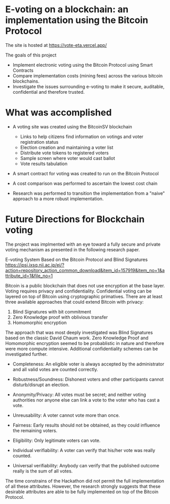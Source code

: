 
# E-voting on a blockchain: an implementation using the Bitcoin Protocol

The site is hosted at https://vote-eta.vercel.app/

The goals of this project
* Implement electronic voting using the Bitcoin Protocol using Smart Contracts
* Compare implementation costs (mining fees) across the various bitcoin blockchains.
* Investigate the issues surrounding e-voting to make it secure, auditable, confidential and therefore trusted.

# What was accomplished
* A voting site was created using the BitcoinSV blockchain 
  - Links to help citizens find information on votings and voter registration status
  - Election creation and maintaining a voter list
  - Distribute vote tokens to registered voters
  - Sample screen where voter would cast ballot
  - Vote results tabulation
  
 * A smart contract for voting was created to run on the Bitcoin Protocol
 
 * A cost comparison was performed to ascertain the lowest cost chain
 
 * Research was performed to transition the implementation from a "naive" approach to a more robust implementation.
 
# Future Directions for Blockchain voting

The project was implmented with an eye toward a fully secure and private voting mechanism as presented in the following research paper.

E-voting System Based on the Bitcoin Protocol and Blind Signatures  
https://ipsj.ixsq.nii.ac.jp/ej/?action=repository_action_common_download&item_id=157919&item_no=1&attribute_id=1&file_no=1

Bitcoin is a public blockchain that does not use encryption at the base layer. Voting requires privacy and confidentiality. Confidential voting can be layered on top of Bitcoin using cryptographic primatives. There are at least three available approaches that could extend Bitcoin with privacy:
1) Blind Signatures with bit commitment
2) Zero Knowledge proof with oblivious transfer
3) Homomorphic encryption

The approach that was most deeply investigated was Blind Signatures based on the classic David Chaum work. Zero Knowledge Proof and Homomorphic encryption seemed to be probablistic in nature and therefore were more compute intensive. Additional confidentiality schemes can be investigated further.

* Completeness: An eligible voter is always accepted by the administrator
and all valid votes are counted correctly.

* Robustness/Soundness: Dishonest voters and other participants
cannot disturb/disrupt an election.

* Anonymity/Privacy: All votes must be secret; and neither voting
authorities nor anyone else can link a vote to the voter who
has cast a vote.

* Unreusability: A voter cannot vote more than once.

* Fairness: Early results should not be obtained, as they could
influence the remaining voters.

* Eligibility: Only legitimate voters can vote.

* Individual verifiability: A voter can verify that his/her vote
was really counted.

* Universal verifiability: Anybody can verify that the published
outcome really is the sum of all votes.

The time constrains of the Hackathon did not permit the full implementation of all these attributes. However, the research strongly suggests that these desirable attributes are able to be fully implemented on top of the Bitcoin Protocol.

